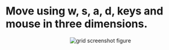 # Move using w, s, a, d, keys and mouse in three dimensions.

<p align="center">
  <img src="https://github.com/planelles20/modern-openGL-practice/blob/master/example14/result/result14.gif?raw=true" alt="grid screenshot figure"/>
</p>
